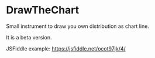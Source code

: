 # DrawTheChart
Small instrument to draw you own distribution as chart line.

It is a beta version.

JSFiddle example: https://jsfiddle.net/ocot97jk/4/
